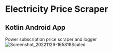 # Electricity Price Scraper
## Kotlin Android App
Power subscription price scraper and logger
![Screenshot_20221126-165818Scaled](https://user-images.githubusercontent.com/50791042/204098041-34d78fba-5d0b-4954-b6ad-e40401bc79f7.jpg)
